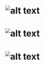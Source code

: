 # ![alt text](https://github.com/Kladmen228/readmes/blob/master/converter/window.png)
# ![alt text](https://github.com/Kladmen228/readmes/blob/master/converter/loading.png)
# ![alt text](https://github.com/Kladmen228/readmes/blob/master/converter/ban.png)
